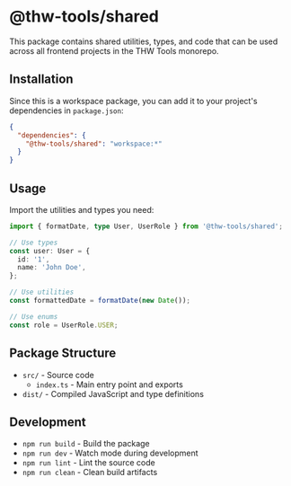 # @thw-tools/shared

This package contains shared utilities, types, and code that can be used across all frontend projects in the THW Tools monorepo.

## Installation

Since this is a workspace package, you can add it to your project's dependencies in `package.json`:

```json
{
  "dependencies": {
    "@thw-tools/shared": "workspace:*"
  }
}
```

## Usage

Import the utilities and types you need:

```typescript
import { formatDate, type User, UserRole } from '@thw-tools/shared';

// Use types
const user: User = {
  id: '1',
  name: 'John Doe',
};

// Use utilities
const formattedDate = formatDate(new Date());

// Use enums
const role = UserRole.USER;
```

## Package Structure

- `src/` - Source code
  - `index.ts` - Main entry point and exports
- `dist/` - Compiled JavaScript and type definitions

## Development

- `npm run build` - Build the package
- `npm run dev` - Watch mode during development
- `npm run lint` - Lint the source code
- `npm run clean` - Clean build artifacts
